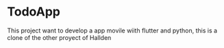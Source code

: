 # TodoApp

This project want to develop a app movile wiith flutter and python, this is a clone of the other proyect of Hallden
